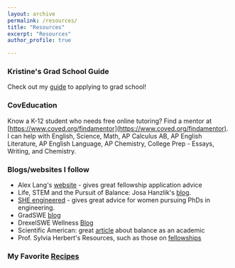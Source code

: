 ```yaml
---
layout: archive
permalink: /resources/
title: "Resources"
excerpt: "Resources"
author_profile: true

---
```


### Kristine's Grad School Guide
Check out my [guide](https://docs.google.com/document/d/1bSxuAMzOgqoiT1-ACNlNnXGWNVvVPnJFUXZXWXSSU5A/edit?usp=sharing) to applying to grad school! 

### CovEducation
Know a K-12 student who needs free online tutoring? Find a mentor at [https://www.coved.org/findamentor](https://www.coved.org/findamentor). I can help with English, Science, Math, AP Calculus AB, AP English Literature, AP English Language, AP Chemistry, College Prep - Essays, Writing, and Chemistry. 

### Blogs/websites I follow
* Alex Lang's [website](https://www.alexhunterlang.com/nsf-fellowship) - gives great fellowship application advice
* Life, STEM and the Pursuit of Balance: Josa Hanzlik's [blog](https://josahanzlik.wordpress.com/2020/07/04/has-online-interactions-killed-our-empathy/). 
* [SHE engineered](https://sheengineered.com/blog/) - gives great advice for women pursuing PhDs in engineering.
* GradSWE [blog](http://gradswe.swe.org/gradswe-blog)
* DrexelSWE Wellness [Blog](https://swedrexelwellness.health.blog/)
* Scientific American: great [article](https://blogs.scientificamerican.com/guest-blog/the-awesomest-7-year-postdoc-or-how-i-learned-to-stop-worrying-and-love-the-tenure-track-faculty-life/?redirect=1) about balance as an academic
* Prof. Sylvia Herbert's Resources, such as those on [fellowships](http://sylviaherbert.com/fellowships)

### My Favorite [Recipes](recipes.md)
